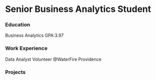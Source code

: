 # Senior Business Analytics Student

### Education
Business Analytics GPA:3.97

### Work Experience
Data Analyst Volunteer @WaterFire Providence 

### Projects

